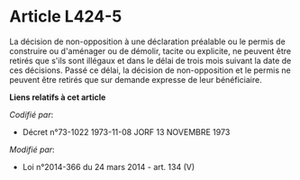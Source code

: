 # Article L424-5

La décision de non-opposition à une déclaration préalable ou le permis de construire ou d'aménager ou de démolir, tacite ou
explicite, ne peuvent être retirés que s'ils sont illégaux et dans le délai de trois mois suivant la date de ces décisions.
Passé ce délai, la décision de non-opposition et le permis ne peuvent être retirés que sur demande expresse de leur
bénéficiaire.

**Liens relatifs à cet article**

_Codifié par_:

  - Décret n°73-1022 1973-11-08 JORF 13 NOVEMBRE 1973

_Modifié par_:

  - Loi n°2014-366 du 24 mars 2014 - art. 134 (V)
